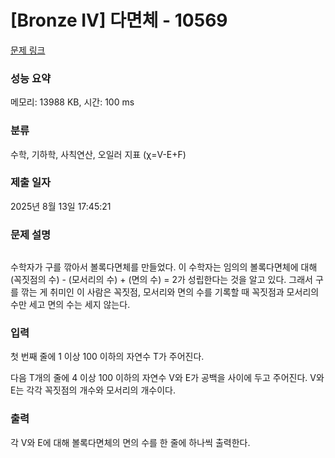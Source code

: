 # [Bronze IV] 다면체 - 10569 

[문제 링크](https://www.acmicpc.net/problem/10569) 

### 성능 요약

메모리: 13988 KB, 시간: 100 ms

### 분류

수학, 기하학, 사칙연산, 오일러 지표 (χ=V-E+F)

### 제출 일자

2025년 8월 13일 17:45:21

### 문제 설명

<p style="text-align:center"><img alt="" src="https://www.acmicpc.net/upload/images2/poly.png"></p>

<p>수학자가 구를 깎아서 볼록다면체를 만들었다. 이 수학자는 임의의 볼록다면체에 대해 (꼭짓점의 수) - (모서리의 수) + (면의 수) = 2가 성립한다는 것을 알고 있다. 그래서 구를 깎는 게 취미인 이 사람은 꼭짓점, 모서리와 면의 수를 기록할 때 꼭짓점과 모서리의 수만 세고 면의 수는 세지 않는다.</p>

### 입력 

 <p>첫 번째 줄에 1 이상 100 이하의 자연수 T가 주어진다.</p>

<p>다음 T개의 줄에 4 이상 100 이하의 자연수 V와 E가 공백을 사이에 두고 주어진다. V와 E는 각각 꼭짓점의 개수와 모서리의 개수이다.</p>

### 출력 

 <p>각 V와 E에 대해 볼록다면체의 면의 수를 한 줄에 하나씩 출력한다.</p>

